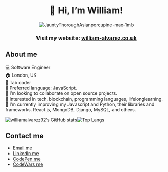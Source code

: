 <div align="center">
  
# 👋 Hi, I’m William!
  
</div>

<div align="center">

![JauntyThoroughAsianporcupine-max-1mb](https://user-images.githubusercontent.com/83907621/141540694-abb16686-5d52-4cb1-92e7-32f7e3743882.gif)

 </div>

<div align="center">
  
### Visit my website: <a href="https://william-alvarez.co.uk/">william-alvarez.co.uk</a>
</div>

## About me
  💻 Software Engineer</br>
  🏠 London, UK</br>
  🎹 Tab coder</br>
  🤖 Preferred language: JavaScript.</br>
  💞️ I’m looking to collaborate on open source projects.</br>
  👀 Interested in tech, blockchain, programming languages, lifelonglearning.</br>
  🌱 I’m currently improving my Javascript and Python, their libraries and frameworks. React.js, MongoDB, Django, MySQL, and others.</br>

![williamalvarez92's GitHub stats](https://github-readme-stats.vercel.app/api?username=williamalvarez92&show_icons=true&layout=compact&theme=github_dark)![Top Langs](https://github-readme-stats.vercel.app/api/top-langs/?username=williamalvarez92&layout=compact&theme=github_dark)

## Contact me

- <a href="mailto:williamalvarez672@gmail.com" target="_blank"> Email me </a>
- <a href="https://www.linkedin.com/in/williamalvarez92/" target="_blank"> LinkedIn me </a>
- <a href="https://codepen.io/williamalvarez92" target="_blank"> CodePen me </a>
- <a href="https://www.codewars.com/users/williamalvarez92" target="_blank"> CodeWars me </a>

